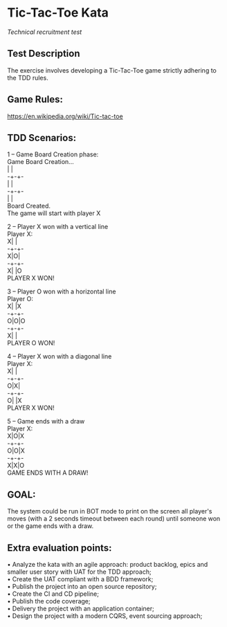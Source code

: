 # Tic-Tac-Toe Kata
*Technical recruitment test*

## Test Description
The exercise involves developing a Tic-Tac-Toe game strictly adhering to the TDD rules.

## Game Rules:
https://en.wikipedia.org/wiki/Tic-tac-toe

## TDD Scenarios:
1 – Game Board Creation phase:  
Game Board Creation…  
| |  
-+-+-  
| |  
-+-+-  
| |  
Board Created.  
The game will start with player X  

2 – Player X won with a vertical line  
Player X:  
X| |  
-+-+-  
X|O|  
-+-+-  
X| |O  
PLAYER X WON!  

3 – Player O won with a horizontal line  
Player O:  
X| |X  
-+-+-  
O|O|O  
-+-+-  
X| |  
PLAYER O WON!  

4 – Player X won with a diagonal line  
Player X:  
X| |  
-+-+-  
O|X|  
-+-+-  
O| |X  
PLAYER X WON!

5 – Game ends with a draw  
Player X:  
X|O|X  
-+-+-  
O|O|X  
-+-+-  
X|X|O  
GAME ENDS WITH A DRAW!

## GOAL:
The system could be run in BOT mode to print on the screen all player's moves (with a 2 seconds timeout between each round) until someone won or the
game ends with a draw.

## Extra evaluation points:
• Analyze the kata with an agile approach: product backlog, epics and smaller user story with UAT for the TDD approach;  
• Create the UAT compliant with a BDD framework;  
• Publish the project into an open source repository;  
• Create the CI and CD pipeline;  
• Publish the code coverage;  
• Delivery the project with an application container;  
• Design the project with a modern CQRS, event sourcing approach;